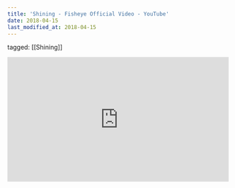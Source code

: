 ```yaml
---
title: 'Shining - Fisheye Official Video - YouTube'
date: 2018-04-15
last_modified_at: 2018-04-15
---
```

tagged: [[Shining]]
<iframe allow="accelerometer; autoplay; clipboard-write; encrypted-media; gyroscope; picture-in-picture" allowfullscreen="" frameborder="0" height="281" id="youtube_iframe" src="https://www.youtube.com/embed/bcByOcm2YUo?feature=oembed&amp;enablejsapi=1&amp;origin=https://safe.txmblr.com&amp;wmode=opaque" width="500"></iframe>